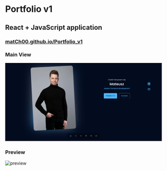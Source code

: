 # Portfolio v1

## React + JavaScript application

### [matCh00.github.io/Portfolio_v1](https://match00.github.io/Portfolio_v1/)

### Main View
![main view](portfolio/public/Portfolio_v1.PNG)

### Preview  
![preview](portfolio\public\Portfolio_v1_preview.gif)
